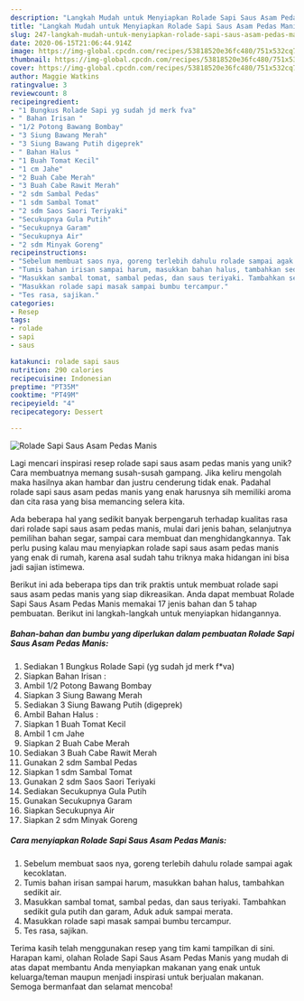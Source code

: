 ```yaml
---
description: "Langkah Mudah untuk Menyiapkan Rolade Sapi Saus Asam Pedas Manis, Enak"
title: "Langkah Mudah untuk Menyiapkan Rolade Sapi Saus Asam Pedas Manis, Enak"
slug: 247-langkah-mudah-untuk-menyiapkan-rolade-sapi-saus-asam-pedas-manis-enak
date: 2020-06-15T21:06:44.914Z
image: https://img-global.cpcdn.com/recipes/53818520e36fc480/751x532cq70/rolade-sapi-saus-asam-pedas-manis-foto-resep-utama.jpg
thumbnail: https://img-global.cpcdn.com/recipes/53818520e36fc480/751x532cq70/rolade-sapi-saus-asam-pedas-manis-foto-resep-utama.jpg
cover: https://img-global.cpcdn.com/recipes/53818520e36fc480/751x532cq70/rolade-sapi-saus-asam-pedas-manis-foto-resep-utama.jpg
author: Maggie Watkins
ratingvalue: 3
reviewcount: 8
recipeingredient:
- "1 Bungkus Rolade Sapi yg sudah jd merk fva"
- " Bahan Irisan "
- "1/2 Potong Bawang Bombay"
- "3 Siung Bawang Merah"
- "3 Siung Bawang Putih digeprek"
- " Bahan Halus "
- "1 Buah Tomat Kecil"
- "1 cm Jahe"
- "2 Buah Cabe Merah"
- "3 Buah Cabe Rawit Merah"
- "2 sdm Sambal Pedas"
- "1 sdm Sambal Tomat"
- "2 sdm Saos Saori Teriyaki"
- "Secukupnya Gula Putih"
- "Secukupnya Garam"
- "Secukupnya Air"
- "2 sdm Minyak Goreng"
recipeinstructions:
- "Sebelum membuat saos nya, goreng terlebih dahulu rolade sampai agak kecoklatan."
- "Tumis bahan irisan sampai harum, masukkan bahan halus, tambahkan sedikit air."
- "Masukkan sambal tomat, sambal pedas, dan saus teriyaki. Tambahkan sedikit gula putih dan garam, Aduk aduk sampai merata."
- "Masukkan rolade sapi masak sampai bumbu tercampur."
- "Tes rasa, sajikan."
categories:
- Resep
tags:
- rolade
- sapi
- saus

katakunci: rolade sapi saus 
nutrition: 290 calories
recipecuisine: Indonesian
preptime: "PT35M"
cooktime: "PT49M"
recipeyield: "4"
recipecategory: Dessert

---
```



![Rolade Sapi Saus Asam Pedas Manis](https://img-global.cpcdn.com/recipes/53818520e36fc480/751x532cq70/rolade-sapi-saus-asam-pedas-manis-foto-resep-utama.jpg)

Lagi mencari inspirasi resep rolade sapi saus asam pedas manis yang unik? Cara membuatnya memang susah-susah gampang. Jika keliru mengolah maka hasilnya akan hambar dan justru cenderung tidak enak. Padahal rolade sapi saus asam pedas manis yang enak harusnya sih memiliki aroma dan cita rasa yang bisa memancing selera kita.

Ada beberapa hal yang sedikit banyak berpengaruh terhadap kualitas rasa dari rolade sapi saus asam pedas manis, mulai dari jenis bahan, selanjutnya pemilihan bahan segar, sampai cara membuat dan menghidangkannya. Tak perlu pusing kalau mau menyiapkan rolade sapi saus asam pedas manis yang enak di rumah, karena asal sudah tahu triknya maka hidangan ini bisa jadi sajian istimewa.




Berikut ini ada beberapa tips dan trik praktis untuk membuat rolade sapi saus asam pedas manis yang siap dikreasikan. Anda dapat membuat Rolade Sapi Saus Asam Pedas Manis memakai 17 jenis bahan dan 5 tahap pembuatan. Berikut ini langkah-langkah untuk menyiapkan hidangannya.

<!--inarticleads1-->

##### Bahan-bahan dan bumbu yang diperlukan dalam pembuatan Rolade Sapi Saus Asam Pedas Manis:

1. Sediakan 1 Bungkus Rolade Sapi (yg sudah jd merk f*va)
1. Siapkan  Bahan Irisan :
1. Ambil 1/2 Potong Bawang Bombay
1. Siapkan 3 Siung Bawang Merah
1. Sediakan 3 Siung Bawang Putih (digeprek)
1. Ambil  Bahan Halus :
1. Siapkan 1 Buah Tomat Kecil
1. Ambil 1 cm Jahe
1. Siapkan 2 Buah Cabe Merah
1. Sediakan 3 Buah Cabe Rawit Merah
1. Gunakan 2 sdm Sambal Pedas
1. Siapkan 1 sdm Sambal Tomat
1. Gunakan 2 sdm Saos Saori Teriyaki
1. Sediakan Secukupnya Gula Putih
1. Gunakan Secukupnya Garam
1. Siapkan Secukupnya Air
1. Siapkan 2 sdm Minyak Goreng




<!--inarticleads2-->

##### Cara menyiapkan Rolade Sapi Saus Asam Pedas Manis:

1. Sebelum membuat saos nya, goreng terlebih dahulu rolade sampai agak kecoklatan.
1. Tumis bahan irisan sampai harum, masukkan bahan halus, tambahkan sedikit air.
1. Masukkan sambal tomat, sambal pedas, dan saus teriyaki. Tambahkan sedikit gula putih dan garam, Aduk aduk sampai merata.
1. Masukkan rolade sapi masak sampai bumbu tercampur.
1. Tes rasa, sajikan.




Terima kasih telah menggunakan resep yang tim kami tampilkan di sini. Harapan kami, olahan Rolade Sapi Saus Asam Pedas Manis yang mudah di atas dapat membantu Anda menyiapkan makanan yang enak untuk keluarga/teman maupun menjadi inspirasi untuk berjualan makanan. Semoga bermanfaat dan selamat mencoba!
